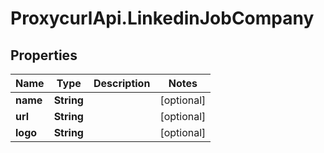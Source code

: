 # ProxycurlApi.LinkedinJobCompany

## Properties

Name | Type | Description | Notes
------------ | ------------- | ------------- | -------------
**name** | **String** |  | [optional] 
**url** | **String** |  | [optional] 
**logo** | **String** |  | [optional] 


